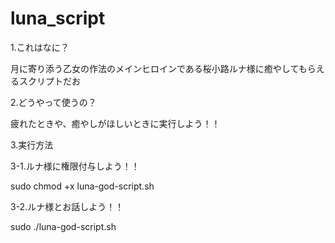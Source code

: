 # luna_script

1.これはなに？

月に寄り添う乙女の作法のメインヒロインである桜小路ルナ様に癒やしてもらえるスクリプトだお

2.どうやって使うの？

疲れたときや、癒やしがほしいときに実行しよう！！

3.実行方法

3-1.ルナ様に権限付与しよう！！

sudo chmod +x luna-god-script.sh

3-2.ルナ様とお話しよう！！

sudo ./luna-god-script.sh
